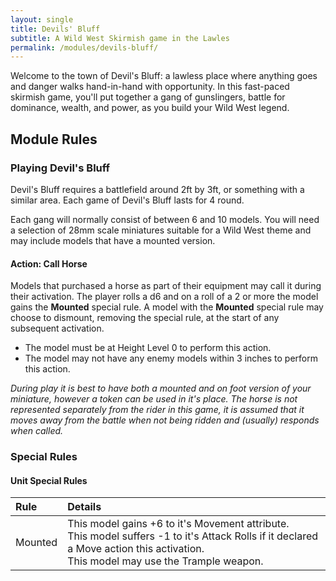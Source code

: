 ```yaml
---
layout: single
title: Devils' Bluff
subtitle: A Wild West Skirmish game in the Lawles
permalink: /modules/devils-bluff/
---
```


Welcome to the town of Devil's Bluff: a lawless place where anything goes and danger walks hand-in-hand with opportunity. In this fast-paced skirmish game, you'll put together a gang of gunslingers, battle for dominance, wealth, and power, as you build your Wild West legend.

## Module Rules

### Playing Devil's Bluff

Devil's Bluff requires a battlefield around 2ft by 3ft, or something with a similar area. Each game of Devil's Bluff lasts for 4 round. 

Each gang will normally consist of between 6 and 10 models. You will need a selection of 28mm scale miniatures suitable for a Wild West theme and may include models that have a mounted version.

#### Action: Call Horse

Models that purchased a horse as part of their equipment may call it during their activation. The player rolls a d6 and on a roll of a 2 or more the model gains the **Mounted** special rule. A model with the **Mounted** special rule may choose to dismount, removing the special rule, at the start of any subsequent activation.

- The model must be at Height Level 0 to perform this action.
- The model may not have any enemy models within 3 inches to perform this action.

*During play it is best to have both a mounted and on foot version of your miniature, however a token can be used in it's place. The horse is not represented separately from the rider in this game, it is assumed that it moves away from the battle when not being ridden and (usually) responds when called.*

### Special Rules

#### Unit Special Rules

| Rule    | Details    |
| :------ | :--------- |
| Mounted | This model gains +6 to it's Movement attribute. <br>This model suffers -1 to it's Attack Rolls if it declared a Move action this activation. <br>This model may use the Trample weapon. |